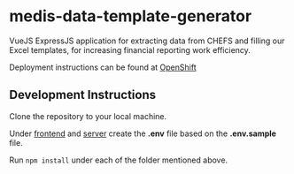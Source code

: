 # medis-data-template-generator

VueJS ExpressJS application for extracting data from CHEFS and filling our Excel templates, for increasing financial reporting work efficiency.

Deployment instructions can be found at [OpenShift](./openshift/)

## Development Instructions

Clone the repository to your local machine.

Under [frontend](./client/) and [server](./server/) create the __.env__ file based on the __.env.sample__ file.

Run ```npm install``` under each of the folder mentioned above.
